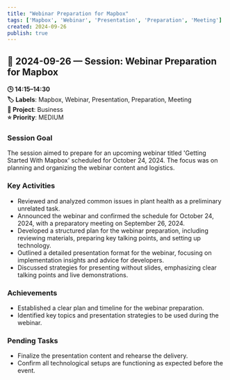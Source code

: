 ```yaml
---
title: "Webinar Preparation for Mapbox"
tags: ['Mapbox', 'Webinar', 'Presentation', 'Preparation', 'Meeting']
created: 2024-09-26
publish: true
---
```


## 📅 2024-09-26 — Session: Webinar Preparation for Mapbox

**🕒 14:15–14:30**  
**🏷️ Labels**: Mapbox, Webinar, Presentation, Preparation, Meeting  
**📂 Project**: Business  
**⭐ Priority**: MEDIUM  


### Session Goal
The session aimed to prepare for an upcoming webinar titled 'Getting Started With Mapbox' scheduled for October 24, 2024. The focus was on planning and organizing the webinar content and logistics.

### Key Activities
- Reviewed and analyzed common issues in plant health as a preliminary unrelated task.
- Announced the webinar and confirmed the schedule for October 24, 2024, with a preparatory meeting on September 26, 2024.
- Developed a structured plan for the webinar preparation, including reviewing materials, preparing key talking points, and setting up technology.
- Outlined a detailed presentation format for the webinar, focusing on implementation insights and advice for developers.
- Discussed strategies for presenting without slides, emphasizing clear talking points and live demonstrations.

### Achievements
- Established a clear plan and timeline for the webinar preparation.
- Identified key topics and presentation strategies to be used during the webinar.

### Pending Tasks
- Finalize the presentation content and rehearse the delivery.
- Confirm all technological setups are functioning as expected before the event.
